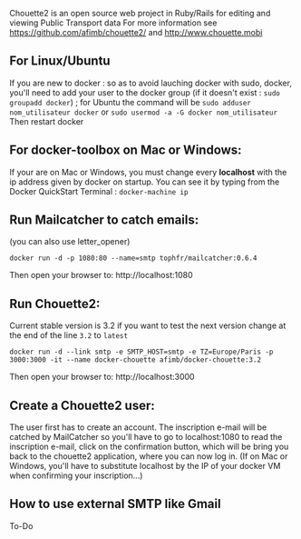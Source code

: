 Chouette2 is an open source web project in Ruby/Rails for editing and viewing Public Transport data
For more information see https://github.com/afimb/chouette2/
and http://www.chouette.mobi

## For Linux/Ubuntu
If you are new to docker : so as to avoid lauching docker with sudo, docker, you'll need to add your user to the docker group (if it doesn't exist : `sudo groupadd docker`) ;
for Ubuntu the command will be
`sudo adduser nom_utilisateur docker`
or
`sudo usermod -a -G docker nom_utilisateur`
Then restart docker

## For docker-toolbox on Mac or Windows:

If your are on Mac or Windows, you must change every **localhost** with the ip address given by docker on startup.
You can see it by typing from the Docker QuickStart Terminal : `docker-machine ip`

## Run Mailcatcher to catch emails:
(you can also use letter_opener)

`docker run -d -p 1080:80 --name=smtp tophfr/mailcatcher:0.6.4`

Then open your browser to: http://localhost:1080

## Run Chouette2:

Current stable version is 3.2 if you want to test the next version change at the end of the line `3.2` to `latest`

`docker run -d --link smtp -e SMTP_HOST=smtp -e TZ=Europe/Paris -p 3000:3000 -it --name docker-chouette afimb/docker-chouette:3.2`

Then open your browser to: http://localhost:3000

## Create a Chouette2 user:

The user first has to create an account. The inscription e-mail will be catched by MailCatcher so you'll have to go to localhost:1080 to read the inscription e-mail, click on the confirmation button, which will be bring you back to the chouette2 application, where you can now log in. (If on Mac or Windows, you'll have to substitute localhost by the IP of your docker VM when confirming your inscription...)

## How to use external SMTP like Gmail

To-Do

